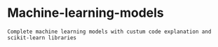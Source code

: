 # Machine-learning-models

```Complete machine learning models with custum code explanation and scikit-learn libraries```

